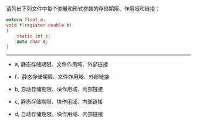请列出下列文件中每个变量和形式参数的存储期限、作用域和链接：

```c
extern float a;
void f(register double b)
{
    static int c;
    auto char d;
}
```

---

- a, 静态存储期限、文件作用域、外部链接

- f，静态存储期限、文件作用域、外部链接

- b, 自动存储期限、块作用域、内部链接

- c, 静态存储期限、块作用域、内部链接

- d, 自动存储期限、块作用域、内部链接